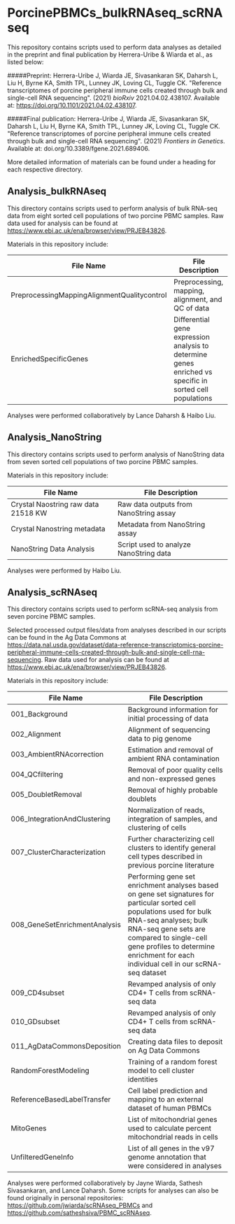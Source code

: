 # PorcinePBMCs_bulkRNAseq_scRNAseq

This repository contains scripts used to perform data analyses as detailed in the preprint and final publication by Herrera-Uribe & Wiarda et al., as listed below:

#####Preprint:
Herrera-Uribe J, Wiarda JE, Sivasankaran SK, Daharsh L, Liu H, Byrne KA, Smith TPL, Lunney JK, Loving CL, Tuggle CK. "Reference transcriptomes of porcine peripheral immune cells created through bulk and single-cell RNA sequencing". (2021) *bioRxiv* 2021.04.02.438107. Available at: https://doi.org/10.1101/2021.04.02.438107.

#####Final publication:
Herrera-Uribe J, Wiarda JE, Sivasankaran SK, Daharsh L, Liu H, Byrne KA, Smith TPL, Lunney JK, Loving CL, Tuggle CK. "Reference transcriptomes of porcine peripheral immune cells created through bulk and single-cell RNA sequencing". (2021) *Frontiers in Genetics*. Available at: doi.org/10.3389/fgene.2021.689406.

More detailed information of materials can be found under a heading for each respective directory.

## Analysis_bulkRNAseq

This directory contains scripts used to perform analysis of bulk RNA-seq data from eight sorted cell populations of two porcine PBMC samples. Raw data used for analysis can be found at https://www.ebi.ac.uk/ena/browser/view/PRJEB43826.

Materials in this repository include: 

| File Name | File Description |
| ----------- | ------------------ |
| PreprocessingMappingAlignmentQualitycontrol | Preprocessing, mapping, alignment, and QC of data |
| EnrichedSpecificGenes | Differential gene expression analysis to determine genes enriched vs specific in sorted cell populations |

Analyses were performed collaboratively by Lance Daharsh & Haibo Liu.

## Analysis_NanoString

This directory contains scripts used to perform analysis of NanoString data from seven sorted cell populations of two porcine PBMC samples.

Materials in this repository include: 

| File Name | File Description |
| ----------- | ------------------ |
| Crystal Naostring raw data 21518 KW | Raw data outputs from NanoString assay |
| Crystal Nanostring metadata | Metadata from NanoString assay |
| NanoString Data Analysis | Script used to analyze NanoString data |

Analyses were performed by Haibo Liu.

## Analysis_scRNAseq

This directory contains scripts used to perform scRNA-seq analysis from seven porcine PBMC samples.

Selected processed output files/data from analyses described in our scripts can be found in the Ag Data Commons at https://data.nal.usda.gov/dataset/data-reference-transcriptomics-porcine-peripheral-immune-cells-created-through-bulk-and-single-cell-rna-sequencing. Raw data used for analysis can be found at https://www.ebi.ac.uk/ena/browser/view/PRJEB43826.

Materials in this repository include:

| File Name | File Description |
| ----------- | ------------------ |
| 001_Background | Background information for initial processing of data |
| 002_Alignment | Alignment of sequencing data to pig genome |
| 003_AmbientRNAcorrection | Estimation and removal of ambient RNA contamination |
| 004_QCfiltering | Removal of poor quality cells and non-expressed genes |
| 005_DoubletRemoval | Removal of highly probable doublets |
| 006_IntegrationAndClustering | Normalization of reads, integration of samples, and clustering of cells |
| 007_ClusterCharacterization | Further characterizing cell clusters to identify general cell types described in previous porcine literature |
| 008_GeneSetEnrichmentAnalysis | Performing gene set enrichment analyses based on gene set signatures for particular sorted cell populations used for bulk RNA-seq analyses; bulk RNA-seq gene sets are compared to single-cell gene profiles to determine enrichment for each individual cell in our scRNA-seq dataset |
| 009_CD4subset | Revamped analysis of only CD4+ T cells from scRNA-seq data |
| 010_GDsubset | Revamped analysis of only CD4+ T cells from scRNA-seq data |
| 011_AgDataCommonsDeposition | Creating data files to deposit on Ag Data Commons |
| RandomForestModeling | Training of a random forest model to cell cluster identities |
| ReferenceBasedLabelTransfer | Cell label prediction and mapping to an external dataset of human PBMCs |
| MitoGenes | List of mitochondrial genes used to calculate percent mitochondrial reads in cells |
| UnfilteredGeneInfo | List of all genes in the v97 genome annotation that were considered in analyses |

Analyses were performed collaboratively by Jayne Wiarda, Sathesh Sivasankaran, and Lance Daharsh. Some scripts for analyses can also be found originally in personal repositories: https://github.com/jwiarda/scRNAseq_PBMCs and https://github.com/satheshsiva/PBMC_scRNAseq.
